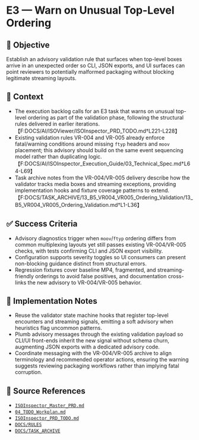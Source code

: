 # E3 — Warn on Unusual Top-Level Ordering

## 🎯 Objective
Establish an advisory validation rule that surfaces when top-level boxes arrive in an unexpected order so CLI, JSON exports, and UI surfaces can point reviewers to potentially malformed packaging without blocking legitimate streaming layouts.

## 🧩 Context
- The execution backlog calls for an E3 task that warns on unusual top-level ordering as part of the validation phase, following the structural rules delivered in earlier iterations.【F:DOCS/AI/ISOViewer/ISOInspector_PRD_TODO.md†L221-L228】
- Existing validation rules VR-004 and VR-005 already enforce fatal/warning conditions around missing `ftyp` headers and `moov` placement; this advisory should build on the same event sequencing model rather than duplicating logic.【F:DOCS/AI/ISOInspector_Execution_Guide/03_Technical_Spec.md†L64-L69】
- Task archive notes from the VR-004/VR-005 delivery describe how the validator tracks media boxes and streaming exceptions, providing implementation hooks and fixture coverage patterns to extend.【F:DOCS/TASK_ARCHIVE/13_B5_VR004_VR005_Ordering_Validation/13_B5_VR004_VR005_Ordering_Validation.md†L1-L36】

## ✅ Success Criteria
- Advisory diagnostics trigger when `moov`/`ftyp` ordering differs from common multiplexing layouts yet still passes existing VR-004/VR-005 checks, with tests confirming CLI and JSON export visibility.
- Configuration supports severity toggles so UI consumers can present non-blocking guidance distinct from structural errors.
- Regression fixtures cover baseline MP4, fragmented, and streaming-friendly orderings to avoid false positives, and documentation cross-links the new advisory to VR-004/VR-005 behavior.

## 🔧 Implementation Notes
- Reuse the validator state machine hooks that register top-level encounters and streaming signals, emitting a soft advisory when heuristics flag uncommon patterns.
- Plumb advisory messages through the existing validation payload so CLI/UI front-ends inherit the new signal without schema churn, augmenting JSON exports with a dedicated advisory code.
- Coordinate messaging with the VR-004/VR-005 archive to align terminology and recommended operator actions, ensuring the warning suggests reviewing packaging workflows rather than implying fatal corruption.

## 🧠 Source References
- [`ISOInspector_Master_PRD.md`](../AI/ISOViewer/ISOInspector_PRD_Full/ISOInspector_Master_PRD.md)
- [`04_TODO_Workplan.md`](../AI/ISOInspector_Execution_Guide/04_TODO_Workplan.md)
- [`ISOInspector_PRD_TODO.md`](../AI/ISOViewer/ISOInspector_PRD_TODO.md)
- [`DOCS/RULES`](../RULES)
- [`DOCS/TASK_ARCHIVE`](../TASK_ARCHIVE)
